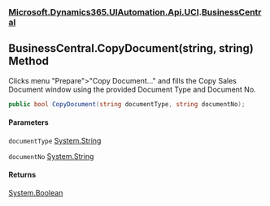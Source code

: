 ### [Microsoft.Dynamics365.UIAutomation.Api.UCI](Microsoft.Dynamics365.UIAutomation.Api.UCI.md 'Microsoft.Dynamics365.UIAutomation.Api.UCI').[BusinessCentral](BusinessCentral.md 'Microsoft.Dynamics365.UIAutomation.Api.UCI.BusinessCentral')

## BusinessCentral.CopyDocument(string, string) Method

Clicks menu "Prepare">"Copy Document..." and fills the Copy Sales Document window using the provided Document Type and Document No.

```csharp
public bool CopyDocument(string documentType, string documentNo);
```
#### Parameters

<a name='Microsoft.Dynamics365.UIAutomation.Api.UCI.BusinessCentral.CopyDocument(string,string).documentType'></a>

`documentType` [System.String](https://docs.microsoft.com/en-us/dotnet/api/System.String 'System.String')

<a name='Microsoft.Dynamics365.UIAutomation.Api.UCI.BusinessCentral.CopyDocument(string,string).documentNo'></a>

`documentNo` [System.String](https://docs.microsoft.com/en-us/dotnet/api/System.String 'System.String')

#### Returns
[System.Boolean](https://docs.microsoft.com/en-us/dotnet/api/System.Boolean 'System.Boolean')